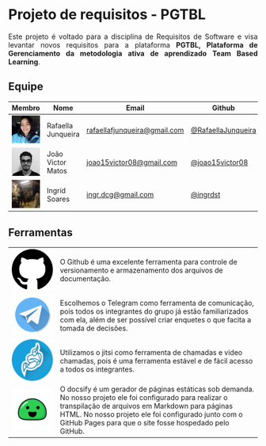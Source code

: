 <div align="justify">
 
# Projeto de requisitos - PGTBL
Este projeto é voltado para a disciplina de Requisitos de Software e visa levantar novos requisitos para a plataforma **PGTBL, Plataforma de Gerenciamento da metodologia ativa de aprendizado Team Based Learning**. 
 
## Equipe

</div>

| <center>Membro | <center>Nome | <center>Email | <center>Github |
|----------------|--------------|---------------|----------------|
| <img src="_media/equipe/rafaella.jpg" alt="Rafaella Junqueira" width="100"> | Rafaella Junqueira	 | 	rafaellafjunqueira@gmail.com | [@RafaellaJunqueira](https://github.com/RafaellaJunqueira) |
| <img src="_media/equipe/joao.jpg" alt="João Victor" width="100"> | João Victor Matos	 | joao15victor08@gmail.com | [@joao15victor08](https://github.com/joao15victor08) |
| <img src="_media/equipe/ingrid.jpg" alt="Ingrid Soares" width="100"> | Ingrid Soares | ingr.dcg@gmail.com | [@ingrdst](https://github.com/ingrdst) |


## Ferramentas
|     |     | 
| :-: | :- |
| <img src="_media/ferramentas/github.png" width="450"> | O Github é uma excelente ferramenta para controle de versionamento e armazenamento dos arquivos de documentação. |
| <img src="_media/ferramentas/telegram.png"> | Escolhemos o Telegram como ferramenta de comunicação, pois todos os integrantes do grupo já estão familiarizados com ela, além de ser possível criar enquetes o que facita a tomada de decisões. |
| <img src="_media/ferramentas/jitsi.png"> | Utilizamos o jitsi como ferramenta de chamadas e video chamadas, pois é uma ferramenta estável e de fácil acesso a todos os integrantes. |
| <img src="_media/ferramentas/docsify-logo.png"> | O docsify é um gerador de páginas estáticas sob demanda. No nosso projeto ele foi configurado para realizar o transpilação de arquivos em Markdown para páginas HTML. No nosso projeto ele foi configurado junto com o GitHub Pages para que o site fosse hospedado pelo GitHub. |